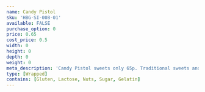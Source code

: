```yaml
---
name: Candy Pistol
sku: 'HBG-SI-008-01'
available: FALSE
purchase_option: 0
price: 0.65
cost_price: 0.5
width: 0
height: 0
depth: 0
weight: 0
meta_description: 'Candy Pistol sweets only 65p. Traditional sweets and more at Humbugs Confectionery Store. Specialists in satisfying your sweet tooth!'
type: [Wrapped]
contains: [Gluten, Lactose, Nuts, Sugar, Gelatin]
---
```

